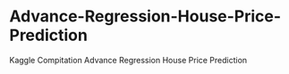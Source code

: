 # Advance-Regression-House-Price-Prediction
Kaggle Compitation Advance Regression House Price Prediction
